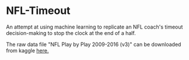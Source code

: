 # NFL-Timeout
An attempt at using machine learning to replicate an NFL coach's timeout decision-making to stop the clock at the end of a half.

The raw data file "NFL Play by Play 2009-2016 (v3)" can be downloaded from kaggle [here.]( https://www.kaggle.com/maxhorowitz/nflplaybyplay2009to2016)

